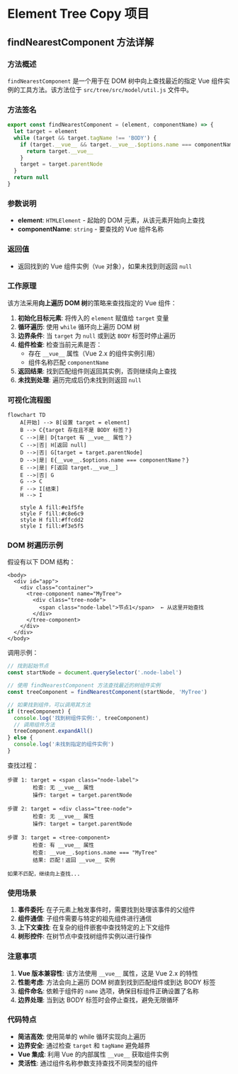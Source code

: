# Element Tree Copy 项目

## findNearestComponent 方法详解

### 方法概述

`findNearestComponent` 是一个用于在 DOM 树中向上查找最近的指定 Vue 组件实例的工具方法。该方法位于 `src/tree/src/model/util.js` 文件中。

### 方法签名

```javascript
export const findNearestComponent = (element, componentName) => {
  let target = element
  while (target && target.tagName !== 'BODY') {
    if (target.__vue__ && target.__vue__.$options.name === componentName) {
      return target.__vue__
    }
    target = target.parentNode
  }
  return null
}
```

### 参数说明

- **element**: `HTMLElement` - 起始的 DOM 元素，从该元素开始向上查找
- **componentName**: `string` - 要查找的 Vue 组件名称

### 返回值

- 返回找到的 Vue 组件实例（`Vue` 对象），如果未找到则返回 `null`

### 工作原理

该方法采用**向上遍历 DOM 树**的策略来查找指定的 Vue 组件：

1. **初始化目标元素**: 将传入的 `element` 赋值给 `target` 变量
2. **循环遍历**: 使用 `while` 循环向上遍历 DOM 树
3. **边界条件**: 当 `target` 为 `null` 或到达 `BODY` 标签时停止遍历
4. **组件检查**: 检查当前元素是否：
   - 存在 `__vue__` 属性（Vue 2.x 的组件实例引用）
   - 组件名称匹配 `componentName`
5. **返回结果**: 找到匹配组件则返回其实例，否则继续向上查找
6. **未找到处理**: 遍历完成后仍未找到则返回 `null`

### 可视化流程图

```mermaid
flowchart TD
    A[开始] --> B[设置 target = element]
    B --> C{target 存在且不是 BODY 标签？}
    C -->|是| D{target 有 __vue__ 属性？}
    C -->|否| H[返回 null]
    D -->|否| G[target = target.parentNode]
    D -->|是| E{__vue__.$options.name === componentName？}
    E -->|是| F[返回 target.__vue__]
    E -->|否| G
    G --> C
    F --> I[结束]
    H --> I

    style A fill:#e1f5fe
    style F fill:#c8e6c9
    style H fill:#ffcdd2
    style I fill:#f3e5f5
```

### DOM 树遍历示例

假设有以下 DOM 结构：

```
<body>
  <div id="app">
    <div class="container">
      <tree-component name="MyTree">
        <div class="tree-node">
          <span class="node-label">节点1</span>  ← 从这里开始查找
        </div>
      </tree-component>
    </div>
  </div>
</body>
```

调用示例：

```javascript
// 找到起始节点
const startNode = document.querySelector('.node-label')

// 使用 findNearestComponent 方法查找最近的树组件实例
const treeComponent = findNearestComponent(startNode, 'MyTree')

// 如果找到组件，可以调用其方法
if (treeComponent) {
  console.log('找到树组件实例:', treeComponent)
  // 调用组件方法
  treeComponent.expandAll()
} else {
  console.log('未找到指定的组件实例')
}
```

查找过程：

```
步骤 1: target = <span class="node-label">
        检查: 无 __vue__ 属性
        操作: target = target.parentNode

步骤 2: target = <div class="tree-node">
        检查: 无 __vue__ 属性
        操作: target = target.parentNode

步骤 3: target = <tree-component>
        检查: 有 __vue__ 属性
        检查: __vue__.$options.name === "MyTree"
        结果: 匹配！返回 __vue__ 实例

如果不匹配，继续向上查找...
```

### 使用场景

1. **事件委托**: 在子元素上触发事件时，需要找到处理该事件的父组件
2. **组件通信**: 子组件需要与特定的祖先组件进行通信
3. **上下文查找**: 在复杂的组件嵌套中查找特定的上下文组件
4. **树形控件**: 在树节点中查找树组件实例以进行操作

### 注意事项

1. **Vue 版本兼容性**: 该方法使用 `__vue__` 属性，这是 Vue 2.x 的特性
2. **性能考虑**: 方法会向上遍历 DOM 树直到找到匹配组件或到达 BODY 标签
3. **组件命名**: 依赖于组件的 `name` 选项，确保目标组件正确设置了名称
4. **边界处理**: 当到达 BODY 标签时会停止查找，避免无限循环

### 代码特点

- **简洁高效**: 使用简单的 while 循环实现向上遍历
- **边界安全**: 通过检查 `target` 和 `tagName` 避免越界
- **Vue 集成**: 利用 Vue 的内部属性 `__vue__` 获取组件实例
- **灵活性**: 通过组件名称参数支持查找不同类型的组件
